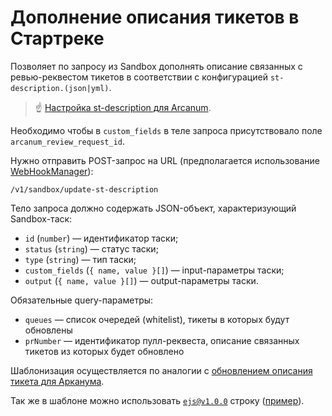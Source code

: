# Дополнение описания тикетов в Стартреке

Позволяет по запросу из Sandbox дополнять описание связанных с ревью-реквестом тикетов в соответствии с конфигурацией `st-description.(json|yml)`.
> ☝️ [Настройка st-description для Arcanum][arcanum-cfg].

Необходимо чтобы в `custom_fields` в теле запроса присутствовало поле `arcanum_review_request_id`.

Нужно отправить POST-запрос на URL (предполагается использование [WebHookManager]):

```
/v1/sandbox/update-st-description
```

Тело запроса должно содержать JSON-объект, характеризующий Sandbox-таск:

* `id` (`number`) — идентификатор таски;
* `status` (`string`) — статус таски;
* `type` (`string`) — тип таски;
* `custom_fields` (`{ name, value }[]`) — input-параметры таски;
* `output` (`{ name, value }[]`) — output-параметры таски.

Обязательные query-параметры:

* `queues` — список очередей (whitelist), тикеты в которых будут обновлены
* `prNumber` — идентификатор пулл-реквеста, описание связанных тикетов из которых будет обновлено

Шаблонизация осуществляется по аналогии с [обновлением описания тикета для Арканума][arcanum-cfg].

Так же в шаблоне можно использовать [`ejs@v1.0.0`][ejs] строку ([пример][ejs-example]).

[arcanum-cfg]: ./st-description.md
[WebHookManager]: https://a.yandex-team.ru/arc_vcs/sandbox/projects/sandbox_ci/managers/webhook.py?rev=c0a3d4bf883825e82a1f9550cd92daec72971122
[ejs]: https://github.com/tj/ejs
[ejs-example]: https://a.yandex-team.ru/arc_vcs/frontend/.config/st-description.yml?from_pr=1936357&rev=users%2Fnsobyanin%2Fprosperity-test-3
